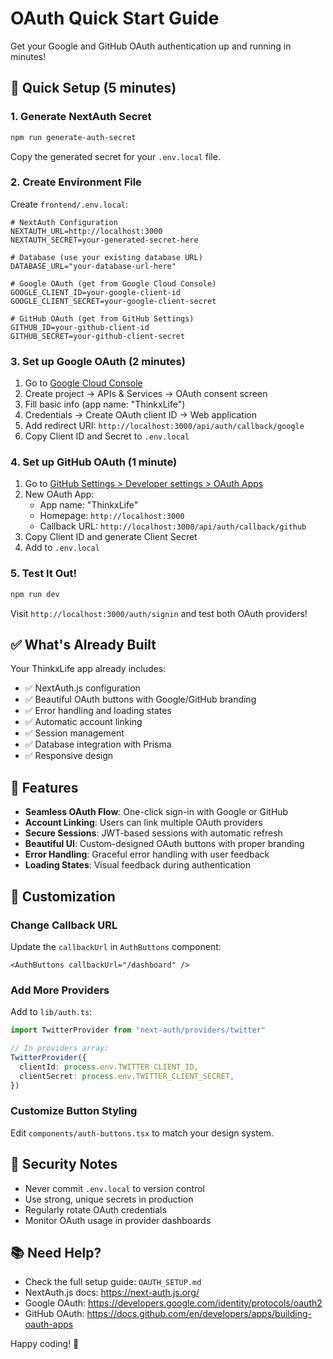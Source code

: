 # OAuth Quick Start Guide

Get your Google and GitHub OAuth authentication up and running in minutes!

## 🚀 Quick Setup (5 minutes)

### 1. Generate NextAuth Secret
```bash
npm run generate-auth-secret
```
Copy the generated secret for your `.env.local` file.

### 2. Create Environment File
Create `frontend/.env.local`:
```env
# NextAuth Configuration
NEXTAUTH_URL=http://localhost:3000
NEXTAUTH_SECRET=your-generated-secret-here

# Database (use your existing database URL)
DATABASE_URL="your-database-url-here"

# Google OAuth (get from Google Cloud Console)
GOOGLE_CLIENT_ID=your-google-client-id
GOOGLE_CLIENT_SECRET=your-google-client-secret

# GitHub OAuth (get from GitHub Settings)
GITHUB_ID=your-github-client-id
GITHUB_SECRET=your-github-client-secret
```

### 3. Set up Google OAuth (2 minutes)
1. Go to [Google Cloud Console](https://console.cloud.google.com/)
2. Create project → APIs & Services → OAuth consent screen
3. Fill basic info (app name: "ThinkxLife")
4. Credentials → Create OAuth client ID → Web application
5. Add redirect URI: `http://localhost:3000/api/auth/callback/google`
6. Copy Client ID and Secret to `.env.local`

### 4. Set up GitHub OAuth (1 minute)
1. Go to [GitHub Settings > Developer settings > OAuth Apps](https://github.com/settings/developers)
2. New OAuth App:
   - App name: "ThinkxLife"
   - Homepage: `http://localhost:3000`
   - Callback URL: `http://localhost:3000/api/auth/callback/github`
3. Copy Client ID and generate Client Secret
4. Add to `.env.local`

### 5. Test It Out!
```bash
npm run dev
```
Visit `http://localhost:3000/auth/signin` and test both OAuth providers!

## ✅ What's Already Built

Your ThinkxLife app already includes:
- ✅ NextAuth.js configuration
- ✅ Beautiful OAuth buttons with Google/GitHub branding
- ✅ Error handling and loading states
- ✅ Automatic account linking
- ✅ Session management
- ✅ Database integration with Prisma
- ✅ Responsive design

## 🎨 Features

- **Seamless OAuth Flow**: One-click sign-in with Google or GitHub
- **Account Linking**: Users can link multiple OAuth providers
- **Secure Sessions**: JWT-based sessions with automatic refresh
- **Beautiful UI**: Custom-designed OAuth buttons with proper branding
- **Error Handling**: Graceful error handling with user feedback
- **Loading States**: Visual feedback during authentication

## 🔧 Customization

### Change Callback URL
Update the `callbackUrl` in `AuthButtons` component:
```tsx
<AuthButtons callbackUrl="/dashboard" />
```

### Add More Providers
Add to `lib/auth.ts`:
```typescript
import TwitterProvider from "next-auth/providers/twitter"

// In providers array:
TwitterProvider({
  clientId: process.env.TWITTER_CLIENT_ID,
  clientSecret: process.env.TWITTER_CLIENT_SECRET,
})
```

### Customize Button Styling
Edit `components/auth-buttons.tsx` to match your design system.

## 🚨 Security Notes

- Never commit `.env.local` to version control
- Use strong, unique secrets in production
- Regularly rotate OAuth credentials
- Monitor OAuth usage in provider dashboards

## 📚 Need Help?

- Check the full setup guide: `OAUTH_SETUP.md`
- NextAuth.js docs: https://next-auth.js.org/
- Google OAuth: https://developers.google.com/identity/protocols/oauth2
- GitHub OAuth: https://docs.github.com/en/developers/apps/building-oauth-apps

Happy coding! 🎉 